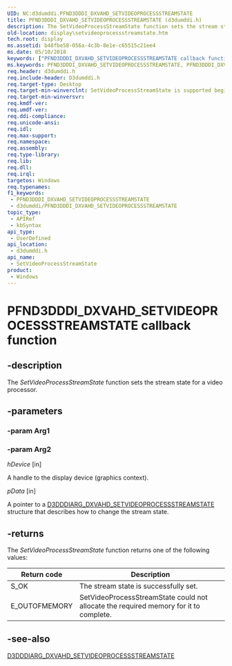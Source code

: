 ```yaml
---
UID: NC:d3dumddi.PFND3DDDI_DXVAHD_SETVIDEOPROCESSSTREAMSTATE
title: PFND3DDDI_DXVAHD_SETVIDEOPROCESSSTREAMSTATE (d3dumddi.h)
description: The SetVideoProcessStreamState function sets the stream state for a video processor.
old-location: display\setvideoprocessstreamstate.htm
tech.root: display
ms.assetid: b48fbe58-056a-4c3b-8e1e-c65515c21ee4
ms.date: 05/10/2018
keywords: ["PFND3DDDI_DXVAHD_SETVIDEOPROCESSSTREAMSTATE callback function"]
ms.keywords: PFND3DDDI_DXVAHD_SETVIDEOPROCESSSTREAMSTATE, PFND3DDDI_DXVAHD_SETVIDEOPROCESSSTREAMSTATE callback, SetVideoProcessStreamState, SetVideoProcessStreamState callback function [Display Devices], UserModeDisplayDriver_Functions_3860b09d-ba06-4b9e-bf6d-65e7b90135fd.xml, d3dumddi/SetVideoProcessStreamState, display.setvideoprocessstreamstate
req.header: d3dumddi.h
req.include-header: D3dumddi.h
req.target-type: Desktop
req.target-min-winverclnt: SetVideoProcessStreamState is supported beginning with the Windows 7 operating system.
req.target-min-winversvr: 
req.kmdf-ver: 
req.umdf-ver: 
req.ddi-compliance: 
req.unicode-ansi: 
req.idl: 
req.max-support: 
req.namespace: 
req.assembly: 
req.type-library: 
req.lib: 
req.dll: 
req.irql: 
targetos: Windows
req.typenames: 
f1_keywords:
 - PFND3DDDI_DXVAHD_SETVIDEOPROCESSSTREAMSTATE
 - d3dumddi/PFND3DDDI_DXVAHD_SETVIDEOPROCESSSTREAMSTATE
topic_type:
 - APIRef
 - kbSyntax
api_type:
 - UserDefined
api_location:
 - d3dumddi.h
api_name:
 - SetVideoProcessStreamState
product:
 - Windows
---
```


# PFND3DDDI_DXVAHD_SETVIDEOPROCESSSTREAMSTATE callback function


## -description

The <i>SetVideoProcessStreamState</i> function sets the stream state for a video processor.

## -parameters

### -param Arg1

### -param Arg2

*hDevice* [in]

A handle to the display device (graphics context).


*pData* [in]

A pointer to a <a href="/windows-hardware/drivers/ddi/d3dumddi/ns-d3dumddi-_d3dddiarg_dxvahd_setvideoprocessstreamstate">D3DDDIARG_DXVAHD_SETVIDEOPROCESSSTREAMSTATE</a> structure that describes how to change the stream state.

## -returns

The <i>SetVideoProcessStreamState</i> function returns one of the following values:

|Return code|Description|
|--- |--- |
|S_OK|The stream state is successfully set.|
|E_OUTOFMEMORY|SetVideoProcessStreamState could not allocate the required memory for it to complete.|

## -see-also

<a href="/windows-hardware/drivers/ddi/d3dumddi/ns-d3dumddi-_d3dddiarg_dxvahd_setvideoprocessstreamstate">D3DDDIARG_DXVAHD_SETVIDEOPROCESSSTREAMSTATE</a>